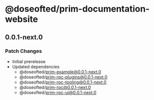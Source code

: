 # @doseofted/prim-documentation-website

## 0.0.1-next.0

### Patch Changes

- Initial prerelease
- Updated dependencies
  - @doseofted/prim-example@0.0.1-next.0
  - @doseofted/prim-rpc-plugins@0.0.1-next.0
  - @doseofted/prim-rpc-tooling@0.0.1-next.0
  - @doseofted/prim-rpc@0.0.1-next.0
  - @doseofted/prim-rpc-ui@0.0.1-next.0
